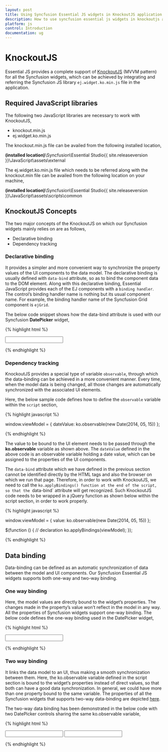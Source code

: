 ```yaml
---
layout: post
title: Using Syncfusion Essential JS widgets in KnockoutJS application
description: How to use syncfusion essential js widgets in knockoutjs application
platform: js
control: Introduction
documentation: ug
---
```


# KnockoutJS

Essential JS provides a complete support of [KnockoutJS](https://knockoutjs.com/documentation/introduction.html) (MVVM pattern) for all the Syncfusion widgets, which can be achieved by integrating and referring the Syncfusion JS library `ej.widget.ko.min.js` file in the application.

## Required JavaScript libraries

The following two JavaScript libraries are necessary to work with KnockoutJS,

* knockout.min.js
* ej.widget.ko.min.js

The knockout.min.js file can be availed from the following installed location,

<b>(installed location)</b>\Syncfusion\Essential Studio\{{ site.releaseversion }}\JavaScript\assets\external

The ej.widget.ko.min.js file which needs to be referred along with the knockout.min file can be availed from the following location on your machine,

<b>(installed location)</b>\Syncfusion\Essential Studio\{{ site.releaseversion }}\JavaScript\assets\scripts\common

## KnockoutJS Concepts

The two major concepts of the KnockoutJS on which our Syncfusion widgets mainly relies on are as follows,

* Declarative binding
* Dependency tracking

### Declarative binding

It provides a simpler and more convenient way to synchronize the property values of the UI components to the data model. The declarative binding is usually defined with `data-bind` attribute, so as to bind the component data to the DOM element. Along with this declarative binding, Essential JavaScript provides each of the EJ components with a `binding handler`. The control’s binding handler name is nothing but its usual component name. For example, the binding handler name of the Syncfusion Grid component is `ejGrid`.

The below code snippet shows how the data-bind attribute is used with our Syncfusion **DatePicker** widget,

{% highlight html %}


<input id="datepick2" data-bind="ejDatePicker: { value: '01/01/2015', enableStrictMode: true }"/> 


{% endhighlight %}

### Dependency tracking

KnockoutJS provides a special type of variable `observable`, through which the data-binding can be achieved in a more convenient manner. Every time, when the model data is being changed, all those changes are automatically synchronized with the associated UI elements. 

Here, the below sample code defines how to define the `observable` variable within the `script` section,

{% highlight javascript %}

window.viewModel = {
   dateValue: ko.observable(new Date(2014, 05, 15))
};

{% endhighlight %}

The value to be bound to the UI element needs to be passed through the **ko.observable** variable as shown above. The `dateValue` defined in the above code is an observable variable holding a date value, which can be assigned to the properties of the UI components.

The `data-bind` attribute which we have defined in the previous section cannot be identified directly by the HTML tags and also the browser on which we run that page.  Therefore, in order to work with KnockoutJS, we need to call the `ko.applyBindings() function at the end of the script, so that the `data-bind` attribute will get recognized. Such KnockoutJS code needs to be wrapped in a jQuery function as shown below within the script section, in order to work properly.

{% highlight javascript %}

window.viewModel = {
    value: ko.observable(new Date(2014, 05, 15))
};
            
$(function () {
    // declaration
    ko.applyBindings(viewModel);
});                        

{% endhighlight %}

## Data binding

Data-binding can be defined as an automatic synchronization of data between the model and UI components. Our Syncfusion Essential JS widgets supports both one-way and two-way binding.

### One way binding

Here, the model values are directly bound to the widget’s properties. The changes made in the property’s value won’t reflect in the model in any way. All the properties of Syncfusion widgets support one-way binding. The below code defines the one-way binding used in the DatePicker widget,

{% highlight html %}

<input id="myDatePicker1" data-bind="ejDatePicker: { value: '01/01/2015', enableStrictMode: true }"/>


{% endhighlight %}

### Two way binding

It links the data model to an UI, thus making a smooth synchronization between them. Here, the ko.observable variable defined in the script section is bound to the widget’s properties instead of direct values, so that both can have a good data synchronization. In general, we could have more than one property bound to the same variable. The properties of all the Syncfusion widgets that supports two-way data-binding are depicted [here](/js/angularjs#two-way-binding-properties). 

The two-way data binding has been demonstrated in the below code with two DatePicker controls sharing the same ko.observable variable,

{% highlight html %}

<html xmlns="http://www.w3.org/1999/xhtml">
  <head>
    <title>Essential Studio for JavaScript : DatePicker - Knockout</title>
    <!-- SCRIPT & CSS REFERENCE SECTION -->
  </head>
  <body>
    <input id="mydatepicker1" data-bind="ejDatePicker: { value: dateValue, enableStrictMode: true }"/>
    <input id="mydatepicker2" data-bind="ejDatePicker: { value: dateValue, enableStrictMode: true }"/>
    <script type="text/javascript">
            window.viewModel = {
            dateValue: ko.observable(new Date(2014, 05, 15))
            };
            $(function () {
                // declaration
                ko.applyBindings(viewModel);
            });                        
    </script>
  </body>
</html>

{% endhighlight %}